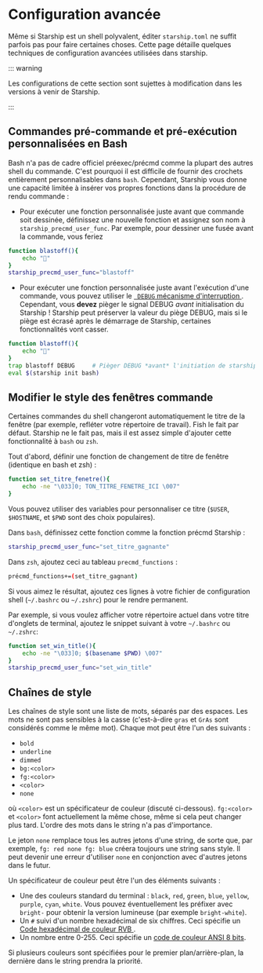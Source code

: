 # Configuration avancée

Même si Starship est un shell polyvalent, éditer `starship.toml` ne suffit parfois pas pour faire certaines choses. Cette page détaille quelques techniques de configuration avancées utilisées dans starship.

::: warning

Les configurations de cette section sont sujettes à modification dans les versions à venir de Starship.

:::

## Commandes pré-commande et pré-exécution personnalisées en Bash

Bash n'a pas de cadre officiel préexec/précmd comme la plupart des autres shell du commande. C'est pourquoi il est difficile de fournir des crochets entièrement personnalisables dans `bash`. Cependant, Starship vous donne une capacité limitée à insérer vos propres fonctions dans la procédure de rendu commande :

- Pour exécuter une fonction personnalisée juste avant que commande soit dessinée, définissez une nouvelle fonction et assignez son nom à `starship_precmd_user_func`. Par exemple, pour dessiner une fusée avant la commande, vous feriez

```bash
function blastoff(){
    echo "🚀"
}
starship_precmd_user_func="blastoff"
```

- Pour exécuter une fonction personnalisée juste avant l'exécution d'une commande, vous pouvez utiliser le [` DEBUG` mécanisme d'interruption ](https://jichu4n.com/posts/debug-trap-and-prompt_command-in-bash/). Cependant, vous **devez** pièger le signal DEBUG *avant* initialisation du Starship ! Starship peut préserver la valeur du piège DEBUG, mais si le piège est écrasé après le démarrage de Starship, certaines fonctionnalités vont casser.

```bash
function blastoff(){
    echo "🚀"
}
trap blastoff DEBUG     # Pièger DEBUG *avant* l'initiation de starship
eval $(starship init bash)
```

## Modifier le style des fenêtres commande

Certaines commandes du shell changeront automatiquement le titre de la fenêtre (par exemple, refléter votre répertoire de travail). Fish le fait par défaut. Starship ne le fait pas, mais il est assez simple d'ajouter cette fonctionnalité à `bash` ou `zsh`.

Tout d'abord, définir une fonction de changement de titre de fenêtre (identique en bash et zsh) :

```bash
function set_titre_fenetre(){
    echo -ne "\033]0; TON_TITRE_FENETRE_ICI \007"
}
```

Vous pouvez utiliser des variables pour personnaliser ce titre (`$USER`, `$HOSTNAME`, et `$PWD` sont des choix populaires).

Dans `bash`, définissez cette fonction comme la fonction précmd Starship :

```bash
starship_precmd_user_func="set_titre_gagnante"
```

Dans `zsh`, ajoutez ceci au tableau `precmd_functions` :

```bash
précmd_functions+=(set_titre_gagnant)
```

Si vous aimez le résultat, ajoutez ces lignes à votre fichier de configuration shell (`~/.bashrc` ou `~/.zshrc`) pour le rendre permanent.

Par exemple, si vous voulez afficher votre répertoire actuel dans votre titre d'onglets de terminal, ajoutez le snippet suivant à votre `~/.bashrc` ou `~/.zshrc`:

```bash
function set_win_title(){
    echo -ne "\033]0; $(basename $PWD) \007"
}
starship_precmd_user_func="set_win_title"
```

## Chaînes de style

Les chaînes de style sont une liste de mots, séparés par des espaces. Les mots ne sont pas sensibles à la casse (c'est-à-dire `gras` et `GrAs` sont considérés comme le même mot). Chaque mot peut être l'un des suivants :

  - `bold`
  - `underline`
  - `dimmed`
  - `bg:<color>`
  - `fg:<color>`
  - `<color>`
  - `none`

où `<color>` est un spécificateur de couleur (discuté ci-dessous). `fg:<color>` et `<color>` font actuellement la même chose, même si cela peut changer plus tard. L'ordre des mots dans le string n'a pas d'importance.

Le jeton ` none ` remplace tous les autres jetons d'une string, de sorte que, par exemple, ` fg: red none fg: blue ` créera toujours une string sans style. Il peut devenir une erreur d'utiliser `none` en conjonction avec d'autres jetons dans le futur.

Un spécificateur de couleur peut être l'un des éléments suivants :

 - Une des couleurs standard du terminal : `black`, `red`, `green`, `blue`, `yellow`, `purple`, `cyan`, `white`. Vous pouvez éventuellement les préfixer avec `bright-` pour obtenir la version lumineuse (par exemple `bright-white`).
 - Un `#` suivi d'un nombre hexadécimal de six chiffres. Ceci spécifie un [ Code hexadécimal de couleur RVB ](https://www.w3schools.com/colors/colors_hexadecimal.asp).
 - Un nombre entre 0-255. Ceci spécifie un [code de couleur ANSI 8 bits](https://i.stack.imgur.com/KTSQa.png).

Si plusieurs couleurs sont spécifiées pour le premier plan/arrière-plan, la dernière dans le string prendra la priorité.
